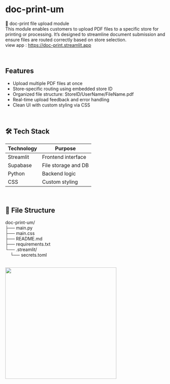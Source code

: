# doc-print-um

📄 doc-print file upload module <br>
This module enables customers to upload PDF files to a specific store for printing or processing. It’s designed to streamline document submission and ensure files are routed correctly based on store selection. <br>
view app : https://doc-print.streamlit.app

<br>

## Features
- Upload multiple PDF files at once
- Store-specific routing using embedded store ID
- Organized file structure: StoreID/UserName/FileName.pdf
- Real-time upload feedback and error handling
- Clean UI with custom styling via CSS

<br>

## 🛠️ Tech Stack
| Technology  | Purpose                |
|-------------|------------------------|
| Streamlit   | Frontend interface     |
| Supabase    | File storage and DB    |
| Python      | Backend logic          |
| CSS         | Custom styling         |


<br>

## 📁 File Structure 
doc-print-um/ <br>
├── main.py   <br>
├── main.css  <br>
├── README.md <br>
├── requirements.txt  <br>
└── .streamlit/       <br>
&nbsp;&nbsp;&nbsp;&nbsp;└── secrets.toml  <br>



<br>
<img src="https://i.ibb.co/1YG3gfxX/Screenshot-20250712-104827-Chrome.jpg" width="350">
<br>
